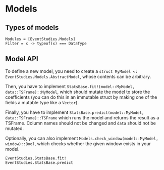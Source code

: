 # Models

## Types of models

```@autodocs
Modules = [EventStudies.Models]
Filter = x -> typeof(x) === DataType
```

## Model API

To define a new model, you need to create a `struct MyModel <: EventStudies.Models.AbstractModel`, whose contents can be arbitrary.  

Then, you have to implement `StatsBase.fit!(model::MyModel, data::TSFrame)::MyModel`, which should mutate the model to store the coefficients (you can do this in an immutable struct by making one of the fields a mutable type like a `Vector`).

Finally, you have to implement `StatsBase.predict(model::MyModel, data::TSFrame)::TSFrame` which runs the model and returns the result as a TSFrame.  Column names should not be changed and `data` should not be mutated.

Optionally, you can also implement `Models.check_window(model::MyModel, window)::Bool`, which checks whether the given window exists in your model.

```@docs
EventStudies.StatsBase.fit!
EventStudies.StatsBase.predict
```